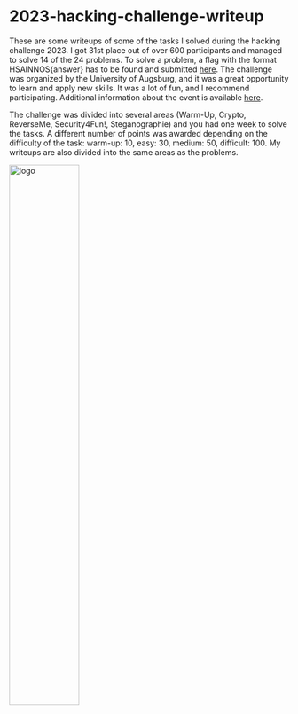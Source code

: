 # 2023-hacking-challenge-writeup
These are some writeups of some of the tasks I solved during the hacking challenge 2023. I got 31st place out of over 600 participants and managed to solve 14 of the 24 problems. To solve a problem, a flag with the format HSAINNOS{answer} has to be found and submitted [here](https://hacking-challenge.ctfd.io/challenges). The challenge was organized by the University of Augsburg, and it was a great opportunity to learn and apply new skills. It was a lot of fun, and I recommend participating. 
Additional information about the event is available [here](https://www.hs-augsburg.de/Informatik/HSA-innos/Institut/White-Hats-for-Future-2023.html).

The challenge was divided into several areas (Warm-Up, Crypto, ReverseMe, Security4Fun!, Steganographie) and you had one week to solve the tasks. A different number of points was awarded depending on the difficulty of the task: warm-up: 10, easy: 30, medium: 50, difficult: 100.
My writeups are also divided into the same areas as the problems.

<img src="https://www.hs-augsburg.de/Binaries/Binary62098/HSA-HackingChallenge2023-Webbanner.webp" alt="logo" width="50%">
